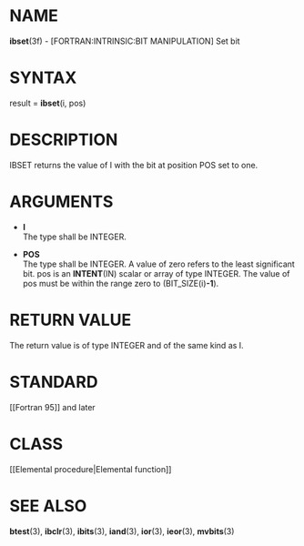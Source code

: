 # NAME

**ibset**(3f) - \[FORTRAN:INTRINSIC:BIT MANIPULATION\] Set bit

# SYNTAX

result = **ibset**(i, pos)

# DESCRIPTION

IBSET returns the value of I with the bit at position POS set to one.

# ARGUMENTS

  - **I**  
    The type shall be INTEGER.

  - **POS**  
    The type shall be INTEGER. A value of zero refers to the least
    significant bit. pos is an **INTENT**(IN) scalar or array of type
    INTEGER. The value of pos must be within the range zero to
    (BIT\_SIZE(i)**-1**).

# RETURN VALUE

The return value is of type INTEGER and of the same kind as I.

# STANDARD

\[\[Fortran 95\]\] and later

# CLASS

\[\[Elemental procedure|Elemental function\]\]

# SEE ALSO

**btest**(3), **ibclr**(3), **ibits**(3), **iand**(3), **ior**(3),
**ieor**(3), **mvbits**(3)
